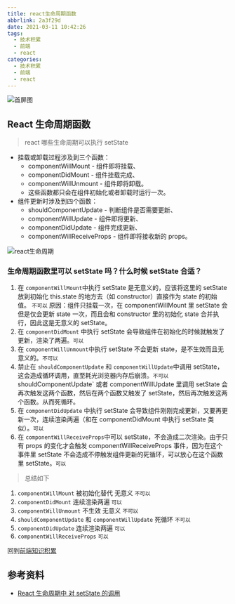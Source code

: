 ```yaml
---
title: react生命周期函数
abbrlink: 2a3f29d
date: 2021-03-11 10:42:26
tags:
  - 技术积累
  - 前端
  - react
categories:
  - 技术积累
  - 前端
  - react
---
```


![首屏图](https://z3.ax1x.com/2021/03/11/6Y5OyV.jpg)

<!-- more -->

## React 生命周期函数

> react 哪些生命周期可以执行 setState

- 挂载或卸载过程涉及到三个函数：
  - componentWillMount - 组件即将挂载、
  - componentDidMount - 组件挂载完成、
  - componentWillUnmount - 组件即将卸载。
  - 这些函数都只会在组件初始化或者卸载时运行一次。
- 组件更新时涉及到四个函数：
  - shouldComponentUpdate - 判断组件是否需要更新、
  - componentWillUpdate - 组件即将更新、
  - componentDidUpdate - 组件完成更新、
  - componentWillReceiveProps - 组件即将接收新的 props。

![react生命周期](https://z3.ax1x.com/2021/03/11/6Y5CKf.jpg)

### 生命周期函数里可以 setState 吗？什么时候 setState 合适？

1. 在 `componentWillMount`中执行 setState 是无意义的，应该将这里的 setState 放到初始化 this.state 的地方去（如 constructor）直接作为 state 的初始值。 `不可以`
   原因：组件只挂载一次，在 componentWillMount 里 setState 会但是仅会更新 state 一次，而且会和 constructor 里的初始化 state 合并执行，因此这是无意义的 setState。
1. 在 `componentDidMount` 中执行 setState 会导致组件在初始化的时候就触发了更新，渲染了两遍。`可以`
1. 在 `componentWillUnmount`中执行 setState 不会更新 state，是不生效而且无意义的。`不可以`
1. 禁止在 `shouldComponentUpdate` 和 `componentWillUpdate`中调用 setState，这会造成循环调用，直至耗光浏览器内存后崩溃。`不可以`
   shouldComponentUpdate` 或者 componentWillUpdate 里调用 setState 会再次触发这两个函数，然后在两个函数又触发了 setState，然后再次触发这两个函数。从而死循环。
1. 在 `componentDidUpdate` 中执行 setState 会导致组件刚刚完成更新，又要再更新一次，连续渲染两遍（和在 componentDidMount 中执行 setState 类似）。`可以`
1. 在 `componentWillReceiveProps`中可以 setState，不会造成二次渲染。由于只有 props 的变化才会触发 componentWillReceiveProps 事件，因为在这个事件里 setState 不会造成不停触发组件更新的死循环，可以放心在这个函数里 setState。`可以`

> 总结如下

1. `componentWillMount` 被初始化替代 无意义 `不可以`
1. `componentDidMount` 连续渲染两遍 `可以`
1. `componentWillUnmount` 不生效 无意义 `不可以`
1. `shouldComponentUpdate` 和 `componentWillUpdate` 死循环 `不可以`
1. `componentDidUpdate` 连续渲染两遍 `可以`
1. `componentWillReceiveProps` `可以`

回到[前端知识积累](/archives/2021021570ca98d5/#生命周期函数)

## 参考资料

- [React 生命周期中 对 setState 的调用](https://blog.csdn.net/yh_ang_eng/article/details/98958474)
